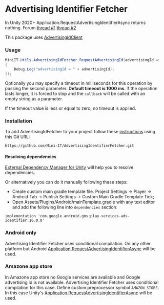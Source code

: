 # Advertising Identifier Fetcher

In Unity 2020+ Application.RequestAdvertisingIdentifierAsync returns nothing.
Forum [thread #1](https://forum.unity.com/threads/application-requestadvertisingidentifierasync-removed.972720/)
[thread #2](https://forum.unity.com/threads/application-requestadvertisingidentifierasync-and-unityads.1041748/)

This package uses [AdvertisingIdClient](https://developers.google.com/android/reference/com/google/android/gms/ads/identifier/AdvertisingIdClient)

### Usage
```csharp
MiniIT.Utils.AdvertisingIdFetcher.RequestAdvertisingId(advertisingId =>
{
	Debug.Log("advertisingId = " + advertisingId);
});
```
Optionally you may specify a timeout in milliseconds for this operation by passing the second parameter. **Default timeout is 1000 ms**. If the operation lasts longer, it is forced to stop and the `callback` will be called with an empty string as a parameter.

If the timeout value is less or equal to zero, no timeout is applied.

### Installation
To add AdvertisingIdFetcher to your project follow these [instructions](https://docs.unity3d.com/Manual/upm-ui-giturl.html) using this Git URL:
```
https://github.com/Mini-IT/AdvertisingIdentifierFetcher.git
```

#### Resolving dependencies
[External Dependency Manager for Unity](https://developers.google.com/unity/archive#external_dependency_manager_for_unity) will help you to resolve dependencies.

Or alternatively you can do it manually following these steps:
- Create custom main gradle template file. Project Settings -> Player -> Android Tab -> Publish Settings -> Custom Main Gradle Template Tick;
- Open Assets/Plugins/Android/mainTemplate.gradle with any text editor and add the following line into `dependencies` section:
```
implementation 'com.google.android.gms:play-services-ads-identifier:16.0.0'
```

### Android only

Advertising Identifier Fetcher uses conditional compilation. On any other platform but Android [Application.RequestAdvertisingIdentifierAsync](https://docs.unity3d.com/ScriptReference/Application.RequestAdvertisingIdentifierAsync.html) will be used.

### Amazone app store

In Amazone app store no Google services are available and Google advertising id is not available. Advertising Identifier Fetcher uses conditional compilation for this case. Define custom preprocessor symbol `AMAZON_STORE`. In this case Unity's [Application.RequestAdvertisingIdentifierAsync](https://docs.unity3d.com/ScriptReference/Application.RequestAdvertisingIdentifierAsync.html) will be used.
